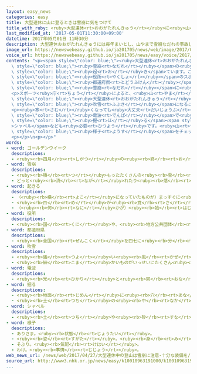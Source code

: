 ```yaml
---
layout: easy_news
categories: easy
title: 大型連休に山に登るときは雪崩に気をつけて
title_with_ruby: <ruby>大型連休<rt>おおがたれんきゅう</rt></ruby>に<ruby>山<rt>やま</rt></ruby>に<ruby>登<rt>のぼ</rt></ruby>るときは「<ruby>雪崩<rt>なだれ</rt></ruby>に<ruby>気<rt>き</rt></ruby>をつけて」
last_modified_at: '2017-05-01T11:30:00+09:00'
datetime: 2017年05月01日 11時30分
description: 大型連休おおがたれんきゅうには毎年まいとし、山やまで雪崩なだれの事故じこが起おきています。
image_url: https://newswebeasy.github.io/ja201705/news/web/image/2017/05/01/k10010963191000.jpg
voice_url: https://newswebeasy.github.io/ja201705/news/easy/voice/2017/05/01/k10010963191000.mp3
contents: "<p><span style=\"color: blue;\"><ruby>大型連休<rt>おおがたれんきゅう</rt></ruby></span>には<ruby>毎年<rt>まいとし</rt></ruby>、<ruby>山<rt>やま</rt></ruby>で<span\
  \ style=\"color: blue;\"><ruby>雪崩<rt>なだれ</rt></ruby></span>の<ruby>事故<rt>じこ</rt></ruby>が<span\
  \ style=\"color: blue;\"><ruby>起<rt>お</rt></ruby>き</span>ています。このため、<ruby>国<rt>くに</rt></ruby>の<span\
  \ style=\"color: blue;\"><ruby>役所<rt>やくしょ</rt></ruby></span>のスポーツ<ruby>庁<rt>ちょう</rt></ruby>は<span\
  \ style=\"color: blue;\"><ruby>都道府県<rt>とどうふけん</rt></ruby></span>や<ruby>大学<rt>だいがく</rt></ruby>、<ruby>高校<rt>こうこう</rt></ruby>などに<span\
  \ style=\"color: blue;\"><ruby>雪崩<rt>なだれ</rt></ruby></span>に<ruby>十分<rt>じゅうぶん</rt></ruby>に<ruby>気<rt>き</rt></ruby>をつけるように<ruby>言<rt>い</rt></ruby>いました。</p>\n\
  <p>スポーツ<ruby>庁<rt>ちょう</rt></ruby>によると、<ruby>山<rt>やま</rt></ruby>は<ruby>天気<rt>てんき</rt></ruby>が<ruby>変<rt>か</rt></ruby>わりやすいため、<span\
  \ style=\"color: blue;\"><ruby>大型連休<rt>おおがたれんきゅう</rt></ruby></span>のころでも<ruby>強<rt>つよ</rt></ruby>い<span\
  \ style=\"color: blue;\"><ruby>吹雪<rt>ふぶき</rt></ruby></span>になることがあります。<ruby>山<rt>やま</rt></ruby>を<ruby>登<rt>のぼ</rt></ruby>る<ruby>道<rt>みち</rt></ruby>の<ruby>周<rt>まわ</rt></ruby>りに<ruby>雪<rt>ゆき</rt></ruby>が<ruby>残<rt>のこ</rt></ruby>っていることもあります。このため、<ruby>山<rt>やま</rt></ruby>にある<ruby>雪<rt>ゆき</rt></ruby>や<ruby>天気<rt>てんき</rt></ruby>などをよく<ruby>調<rt>しら</rt></ruby>べて、<ruby>安全<rt>あんぜん</rt></ruby>に<ruby>登<rt>のぼ</rt></ruby>る<ruby>計画<rt>けいかく</rt></ruby>を<ruby>考<rt>かんが</rt></ruby>えることが<ruby>大切<rt>たいせつ</rt></ruby>です。</p>\n\
  <p><ruby>寒<rt>さむ</rt></ruby>くなっても<ruby>大丈夫<rt>だいじょうぶ</rt></ruby>な<ruby>服<rt>ふく</rt></ruby>や、<ruby>自分<rt>じぶん</rt></ruby>がいる<ruby>場所<rt>ばしょ</rt></ruby>を<span\
  \ style=\"color: blue;\"><ruby>電波<rt>でんぱ</rt></ruby></span>で<ruby>知<rt>し</rt></ruby>らせるビーコンという<ruby>小<rt>ちい</rt></ruby>さな<ruby>機械<rt>きかい</rt></ruby>、<ruby>雪<rt>ゆき</rt></ruby>を<span\
  \ style=\"color: blue;\"><ruby>掘<rt>ほ</rt></ruby>る</span><span style=\"color: blue;\"\
  >シャベル</span>なども<ruby>必要<rt>ひつよう</rt></ruby>です。<ruby>山<rt>やま</rt></ruby>に<ruby>登<rt>のぼ</rt></ruby>っているときも<ruby>天気<rt>てんき</rt></ruby>や<ruby>周<rt>まわ</rt></ruby>りの<span\
  \ style=\"color: blue;\"><ruby>様子<rt>ようす</rt></ruby></span>をチェックして、<ruby>危険<rt>きけん</rt></ruby>だと<ruby>思<rt>おも</rt></ruby>ったらすぐ<ruby>山<rt>やま</rt></ruby>を<ruby>下<rt>お</rt></ruby>りるようにスポーツ<ruby>庁<rt>ちょう</rt></ruby>は<ruby>言<rt>い</rt></ruby>っています。</p>\n\
  <p></p>\n<p></p>"
words:
- word: ゴールデンウイーク
  descriptions:
  - <ruby><rb>四月</rb><rt>しがつ</rt></ruby>の<ruby><rb>終</rb><rt>お</rt></ruby>わりから<ruby><rb>五月</rb><rt>ごがつ</rt></ruby>のはじめにかけての、<ruby><rb>休日</rb><rt>きゅうじつ</rt></ruby>の<ruby><rb>多</rb><rt>おお</rt></ruby>い<ruby><rb>一週間</rb><rt>いっしゅうかん</rt></ruby>。<ruby><rb>大型連休</rb><rt>おおがたれんきゅう</rt></ruby>。
- word: 雪崩
  descriptions:
  - <ruby><rb>積</rb><rt>つ</rt></ruby>もったたくさんの<ruby><rb>雪</rb><rt>ゆき</rt></ruby>が、どっとくずれ<ruby><rb>落</rb><rt>お</rt></ruby>ちること。
  - どっと<ruby><rb>流</rb><rt>なが</rt></ruby>れたり<ruby><rb>落</rb><rt>お</rt></ruby>ちたりすること。
- word: 起きる
  descriptions:
  - （<ruby><rb>横</rb><rt>よこ</rt></ruby>になっていたものが）まっすぐに<ruby><rb>立</rb><rt>た</rt></ruby>つ。
  - <ruby><rb>目</rb><rt>め</rt></ruby>が<ruby><rb>覚</rb><rt>さ</rt></ruby>める。
  - （<ruby><rb>何</rb><rt>なに</rt></ruby>かが）<ruby><rb>始</rb><rt>はじ</rt></ruby>まる。
- word: 役所
  descriptions:
  - <ruby><rb>国</rb><rt>くに</rt></ruby>や、<ruby><rb>地方公共団体</rb><rt>ちほうこうきょうだんたい</rt></ruby>の<ruby><rb>仕事</rb><rt>しごと</rt></ruby>をする<ruby><rb>所</rb><rt>ところ</rt></ruby>。<ruby><rb>官庁</rb><rt>かんちょう</rt></ruby>。<ruby><rb>役場</rb><rt>やくば</rt></ruby>。
- word: 都道府県
  descriptions:
  - <ruby><rb>全国</rb><rt>ぜんこく</rt></ruby>を四七に<ruby><rb>分</rb><rt>わ</rt></ruby>けた<ruby><rb>区画</rb><rt>くかく</rt></ruby>。<ruby><rb>東京都</rb><rt>とうきょうと</rt></ruby>・<ruby><rb>北海道</rb><rt>ほっかいどう</rt></ruby>・<ruby><rb>大阪府</rb><rt>おおさかふ</rt></ruby>・<ruby><rb>京都府</rb><rt>きょうとふ</rt></ruby>と、四三の<ruby><rb>県</rb><rt>けん</rt></ruby>。
- word: 吹雪
  descriptions:
  - <ruby><rb>強</rb><rt>つよ</rt></ruby>い<ruby><rb>風</rb><rt>かぜ</rt></ruby>にふかれて、<ruby><rb>降</rb><rt>ふ</rt></ruby>る<ruby><rb>雪</rb><rt>ゆき</rt></ruby>。
  - <ruby><rb>細</rb><rt>こま</rt></ruby>かいものがいっせいにたくさん<ruby><rb>散</rb><rt>ち</rt></ruby>るようす。
- word: 電波
  descriptions:
  - <ruby><rb>光</rb><rt>ひかり</rt></ruby>と<ruby><rb>同</rb><rt>おな</rt></ruby>じ<ruby><rb>速</rb><rt>はや</rt></ruby>さで<ruby><rb>空間</rb><rt>くうかん</rt></ruby>を<ruby><rb>運動</rb><rt>うんどう</rt></ruby>している<ruby><rb>電気</rb><rt>でんき</rt></ruby>の<ruby><rb>波</rb><rt>なみ</rt></ruby>。<ruby><rb>通信</rb><rt>つうしん</rt></ruby>や<ruby><rb>放送</rb><rt>ほうそう</rt></ruby>に<ruby><rb>広</rb><rt>ひろ</rt></ruby>く<ruby><rb>使</rb><rt>つか</rt></ruby>われる。<ruby><rb>電磁波</rb><rt>でんじは</rt></ruby>。
- word: 掘る
  descriptions:
  - <ruby><rb>地面</rb><rt>じめん</rt></ruby>に<ruby><rb>穴</rb><rt>あな</rt></ruby>をあける。
  - <ruby><rb>土</rb><rt>つち</rt></ruby>の<ruby><rb>中</rb><rt>なか</rt></ruby>から、<ruby><rb>何</rb><rt>なに</rt></ruby>かを<ruby><rb>取</rb><rt>と</rt></ruby>り<ruby><rb>出</rb><rt>だ</rt></ruby>す。
- word: シャベル
  descriptions:
  - <ruby><rb>土</rb><rt>つち</rt></ruby>や<ruby><rb>砂</rb><rt>すな</rt></ruby>などをすくったり、<ruby><rb>穴</rb><rt>あな</rt></ruby>をほったりする、さじの<ruby><rb>形</rb><rt>かたち</rt></ruby>をした<ruby><rb>道具</rb><rt>どうぐ</rt></ruby>。スコップ。
- word: 様子
  descriptions:
  - ありさま。<ruby><rb>状態</rb><rt>じょうたい</rt></ruby>。
  - <ruby><rb>姿</rb><rt>すがた</rt></ruby>。<ruby><rb>身</rb><rt>み</rt></ruby>なり。
  - そぶり。<ruby><rb>気配</rb><rt>けはい</rt></ruby>。
  - わけ。<ruby><rb>事情</rb><rt>じじょう</rt></ruby>。
web_news_url: /news/web/2017/04/27/大型連休中の登山は雪崩に注意-十分な装備を/
source_url: http://www3.nhk.or.jp/news/easy/k10010963191000/k10010963191000.html
...
```

